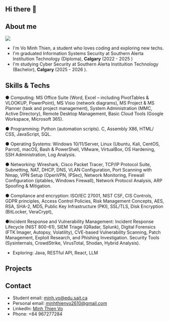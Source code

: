 ## Hi there 👋

## About me 

![](https://github-readme-stats.vercel.app/api?username=vubump123&show_icons=true&theme=radical)
- I'm Vo Minh Thien, a student who loves coding and exploring new techs.
- I'm graduated Information Systems Security at Southern Alerta Instituition Technology (Diploma), **Calgary** (2022 - 2025 )
-  I'm studying Cyber Security  at Southern Alerta Instituition Technology (Bachelor), **Calgary** (2025 - 2026 ).

## Skills & Techs

●	Computing: MS Office Suite (Word, Excel – including PivotTables & VLOOKUP, PowerPoint), MS Visio (network diagrams), MS Project & MS Planner (task and project management), System Administration (MMC, Active Directory), Remote Desktop Management, Basic Cloud Tools (Google Workspace, Microsoft 365).

●	Programming: Python (automation scripts). C, Assembly X86, HTML/ CSS, JavaScript, SQL.

●	Operating Systems: Windows 10/11/Server, Linux (Ubuntu, Kali, CentOS, Parrot), macOS, Bash & PowerShell, VMware, VirtualBox, OS Hardening, SSH Administration, Log Analysis.

●	Networking: Wireshark, Cisco Packet Tracer, TCP/IP Protocol Suite, Subnetting, NAT, DHCP, DNS, VLAN Configuration, Port Scanning with Nmap, VPN Setup (OpenVPN, IPSec), Network Monitoring, Firewall Configuration (iptables, Windows Firewall), Network Protocol Analysis, ARP Spoofing & Mitigation.

●	Compliance and encryption: ISO/IEC 27001, NIST CSF, CIS Controls, GDPR principles, Access Control Policies, Risk Management Concepts, AES, RSA, SHA-2, MD5, Public Key Infrastructure (PKI), SSL/TLS, Disk Encryption (BitLocker, VeraCrypt),

●Incident Response and Vulnerability Management: Incident Response Lifecycle (NIST 800-61), SIEM Triage (QRadar, Splunk), Digital Forensics (FTK Imager, Autopsy, Volatility), CVE-based Vulnerability Scanning, Patch Management, Exploit Research, and Phishing Investigation. Security Tools (Sysinternals, CrowdStrike, VirusTotal, Shodan, Hybrid Analysis).



+ Exploring: Java, RESTful API, React, LLM

## Projects



## Contact
 
- Student email: [minh.vo@edu.sait.ca](mailto:minh.vo@edu.sait.ca)
- Personal email: [minhthienvo2610@gmail.com](mailto:minhthienvo2610@gmail.com) 
- LinkedIn: [Minh Thien Vo](https://www.linkedin.com/in/minh-thien-vo-a8944b204/)
- Phone: +84 967277284
